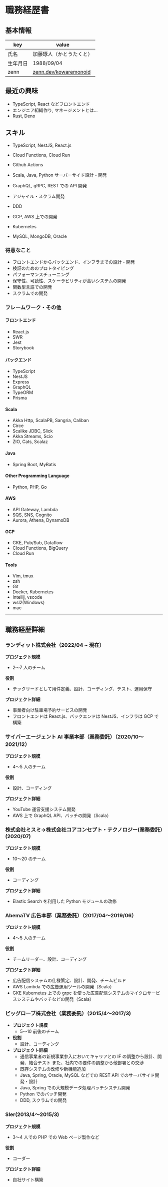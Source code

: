 # 職務経歴書

## 基本情報

| key      | value                                                  |
| -------- | ------------------------------------------------------ |
| 氏名     | 加藤琢人（かとうたくと）                               |
| 生年月日 | 1988/09/04                                             |
| zenn     | [zenn.dev/kowaremonoid](https://zenn.dev/kowaremonoid) |

## 最近の興味

- TypeScript, React などフロントエンド
- エンジニア組織作り, マネージメントとは...
- Rust, Deno

## スキル

- TypeScript, NestJS, React.js
- Cloud Functions, Cloud Run
- Github Actions

- Scala, Java, Python サーバーサイド設計・開発
- GraphQL, gRPC, REST での API 開発
- アジャイル・スクラム開発
- DDD
- GCP, AWS 上での開発
- Kubernetes
- MySQL, MongoDB, Oracle

### 得意なこと

- フロントエンドからバックエンド、インフラまでの設計・開発
- 検証のためのプロトタイピング
- パフォーマンスチューニング
- 保守性、可読性、スケーラビリティが高いシステムの開発
- 関数型言語での開発
- スクラムでの開発

### フレームワーク・その他

#### フロントエンド

- React.js
- SWR
- Jest
- Storybook

#### バックエンド

- TypeScript
- NestJS
- Express
- GraphQL
- TypeORM
- Prisma

#### Scala

- Akka Http, ScalaPB, Sangria, Caliban
- Circe
- Scalike JDBC, Slick
- Akka Streams, Scio
- ZIO, Cats, Scalaz

#### Java

- Spring Boot, MyBatis

#### Other Programming Language

- Python, PHP, Go

#### AWS

- API Gateway, Lambda
- SQS, SNS, Cognito
- Aurora, Athena, DynamoDB

#### GCP

- GKE, Pub/Sub, Dataflow
- Cloud Functions, BigQuery
- Cloud Run

#### Tools

- Vim, tmux
- zsh
- Git
- Docker, Kubernetes
- Intellij, vscode
- wsl2(Windows)
- mac

---

## 職務経歴詳細

### ランディット株式会社（2022/04 ~ 現在）

**プロジェクト規模**

- 2〜7 人のチーム

**役割**

- テックリードとして用件定義、設計、コーディング、テスト、運用保守

**プロジェクト詳細**

- 事業者向け駐車場予約サービスの開発
- フロントエンドは React.js、バックエンドは NestJS、インフラは GCP で構築

### サイバーエージェント AI 事業本部（業務委託）（2020/10〜2021/12）

**プロジェクト規模**

- 4〜5 人のチーム

**役割**

- 設計、コーディング

**プロジェクト詳細**

- YouTube 運営支援システム開発
- AWS 上で GraphQL API、バッチの開発（Scala）

### 株式会社ミスミ->株式会社コアコンセプト・テクノロジー(業務委託）(2020/07)

**プロジェクト規模**

- 10〜20 のチーム

**役割**

- コーディング

**プロジェクト詳細**

- Elastic Search を利用した Python モジュールの改修

### AbemaTV 広告本部（業務委託）（2017/04〜2019/06）

**プロジェクト規模**

- 4〜5 人のチーム

**役割**

- チームリーダー、設計、コーディング

**プロジェクト詳細**

- 広告配信システムの仕様策定、設計、開発、チームビルド
- AWS Lambda での広告運用ツールの開発（Scala）
- GKE Kubernetes 上での grpc を使った広告配信システムのマイクロサービスシステムやバッチなどの開発（Scala）

### ビッグローブ株式会社（業務委託）（2015/4〜2017/3)

- **プロジェクト規模**
  - 5〜10 前後のチーム
- **役割**
  - 設計、コーディング
- **プロジェクト詳細**
  - 通信事業者の新規事業参入においてキャリアとの IF の調整から設計、開発、結合テスト
    また、社内での要件の調整から他部署との交渉
  - 既存システムの改修や新機能追加
  - Java, Spring, Oracle, MySQL などでの REST API でのサーバサイド開発・設計
  - Java, Spring での大規模データ処理バッチシステム開発
  - Python でのバッチ開発
  - DDD, スクラムでの開発

### SIer(2013/4〜2015/3)

**プロジェクト規模**

- 3〜4 人での PHP での Web ページ製作など

**役割**

- コーダー

**プロジェクト詳細**

- 自社サイト構築
